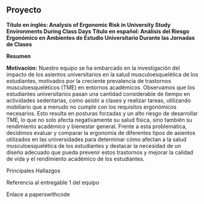 ## Proyecto

**Título en inglés: Analysis of Ergonomic Risk in University Study Environments During Class Days**
**Título en español: Análisis del Riesgo Ergonómico en Ambientes de Estudio Universitario Durante las Jornadas de Clases**

**Resumen**


**Motivación:**
Nuestro equipo se ha embarcado en la investigación del impacto de los asientos universitarios en la salud musculoesquelética de los estudiantes, motivados por la creciente prevalencia de trastornos musculoesqueléticos (TME) en entornos académicos. Observamos que los estudiantes universitarios pasan una cantidad considerable de tiempo en actividades sedentarias, como asistir a clases y realizar tareas, utilizando mobiliario que a menudo no cumple con los requisitos ergonómicos necesarios. Esto resulta en posturas forzadas y un alto riesgo de desarrollar TME, lo que no solo afecta negativamente su salud física, sino también su rendimiento académico y bienestar general. Frente a esta problemática, decidimos evaluar y comparar la ergonomía de diferentes tipos de asientos utilizados en las universidades para determinar cómo afectan a la salud musculoesquelética de los estudiantes y destacar la necesidad de un diseño adecuado que pueda prevenir estos trastornos y mejorar la calidad de vida y el rendimiento académico de los estudiantes.

Principales Hallazgos


Referencia al entregable 1 del equipo 

Enlace a paperswithcode
